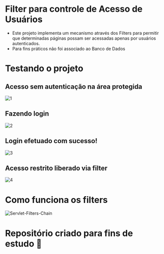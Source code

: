# Filter para controle de Acesso de Usuários

- Este projeto implementa um mecanismo através dos Filters para permitir que determinadas páginas possam ser acessadas apenas por usuários autenticados.
- Para fins práticos não foi associado ao Banco de Dados

# Testando o projeto

## Acesso sem autenticação na área protegida

![1](https://user-images.githubusercontent.com/72419533/156897176-45189086-55ad-4d6f-990a-9ee63a15ba38.PNG)

## Fazendo login

![2](https://user-images.githubusercontent.com/72419533/156897208-636b8ac4-2c18-4d13-af19-05316c4694cd.PNG)

## Login efetuado com sucesso!

![3](https://user-images.githubusercontent.com/72419533/156897231-e30b8414-6128-4956-9c01-78f45e49510d.PNG)

## Acesso restrito liberado via filter

![4](https://user-images.githubusercontent.com/72419533/156897244-37945bc2-aed7-4be3-8dc4-cb8d5b51de22.PNG)

# Como funciona os filters

![Servlet-Filters-Chain](https://user-images.githubusercontent.com/72419533/156889074-a8a3c8df-6b0f-4be0-8cfe-0029f00db91d.png)


<h1> Repositório criado para fins de estudo 📓 </h1> 
